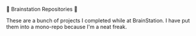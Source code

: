 🥑 Brainstation Repositories 🥑

These are a bunch of projects I completed while at BrainStation. I have put them into a mono-repo because I'm a neat freak.
